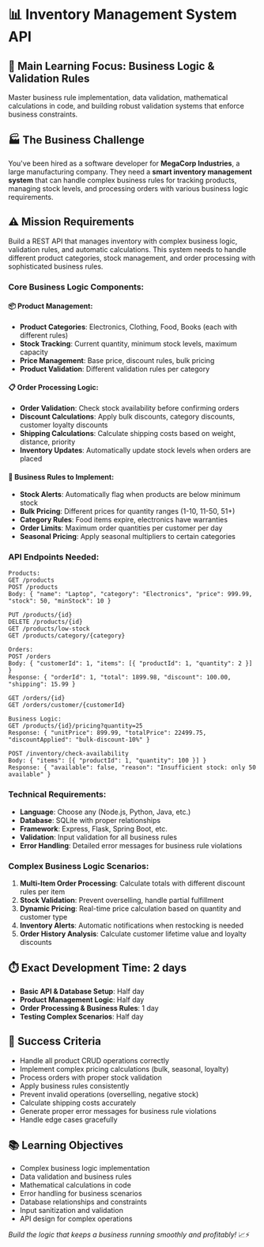 # 📊 Inventory Management System API

## 🎯 **Main Learning Focus: Business Logic & Validation Rules**
Master business rule implementation, data validation, mathematical calculations in code, and building robust validation systems that enforce business constraints.

## 🏭 The Business Challenge  
You've been hired as a software developer for **MegaCorp Industries**, a large manufacturing company. They need a **smart inventory management system** that can handle complex business rules for tracking products, managing stock levels, and processing orders with various business logic requirements.

## ⚠️ Mission Requirements
Build a REST API that manages inventory with complex business logic, validation rules, and automatic calculations. This system needs to handle different product categories, stock management, and order processing with sophisticated business rules.

### Core Business Logic Components:

#### 📦 Product Management:
- **Product Categories**: Electronics, Clothing, Food, Books (each with different rules)
- **Stock Tracking**: Current quantity, minimum stock levels, maximum capacity
- **Price Management**: Base price, discount rules, bulk pricing
- **Product Validation**: Different validation rules per category

#### 📋 Order Processing Logic:
- **Order Validation**: Check stock availability before confirming orders
- **Discount Calculations**: Apply bulk discounts, category discounts, customer loyalty discounts
- **Shipping Calculations**: Calculate shipping costs based on weight, distance, priority
- **Inventory Updates**: Automatically update stock levels when orders are placed

#### 🧮 Business Rules to Implement:
- **Stock Alerts**: Automatically flag when products are below minimum stock
- **Bulk Pricing**: Different prices for quantity ranges (1-10, 11-50, 51+)
- **Category Rules**: Food items expire, electronics have warranties
- **Order Limits**: Maximum order quantities per customer per day
- **Seasonal Pricing**: Apply seasonal multipliers to certain categories

### API Endpoints Needed:
```
Products:
GET /products
POST /products
Body: { "name": "Laptop", "category": "Electronics", "price": 999.99, "stock": 50, "minStock": 10 }

PUT /products/{id}
DELETE /products/{id}
GET /products/low-stock
GET /products/category/{category}

Orders:
POST /orders
Body: { "customerId": 1, "items": [{ "productId": 1, "quantity": 2 }] }
Response: { "orderId": 1, "total": 1899.98, "discount": 100.00, "shipping": 15.99 }

GET /orders/{id}
GET /orders/customer/{customerId}

Business Logic:
GET /products/{id}/pricing?quantity=25
Response: { "unitPrice": 899.99, "totalPrice": 22499.75, "discountApplied": "bulk-discount-10%" }

POST /inventory/check-availability
Body: { "items": [{ "productId": 1, "quantity": 100 }] }
Response: { "available": false, "reason": "Insufficient stock: only 50 available" }
```

### Technical Requirements:
- **Language**: Choose any (Node.js, Python, Java, etc.)
- **Database**: SQLite with proper relationships
- **Framework**: Express, Flask, Spring Boot, etc.
- **Validation**: Input validation for all business rules
- **Error Handling**: Detailed error messages for business rule violations

### Complex Business Logic Scenarios:
1. **Multi-Item Order Processing**: Calculate totals with different discount rules per item
2. **Stock Validation**: Prevent overselling, handle partial fulfillment
3. **Dynamic Pricing**: Real-time price calculation based on quantity and customer type
4. **Inventory Alerts**: Automatic notifications when restocking is needed
5. **Order History Analysis**: Calculate customer lifetime value and loyalty discounts

## ⏱️ **Exact Development Time: 2 days**
- **Basic API & Database Setup**: Half day
- **Product Management Logic**: Half day
- **Order Processing & Business Rules**: 1 day
- **Testing Complex Scenarios**: Half day

## 🎯 Success Criteria
- Handle all product CRUD operations correctly
- Implement complex pricing calculations (bulk, seasonal, loyalty)
- Process orders with proper stock validation
- Apply business rules consistently
- Prevent invalid operations (overselling, negative stock)
- Calculate shipping costs accurately
- Generate proper error messages for business rule violations
- Handle edge cases gracefully

## 📚 Learning Objectives
- Complex business logic implementation
- Data validation and business rules
- Mathematical calculations in code
- Error handling for business scenarios
- Database relationships and constraints
- Input sanitization and validation
- API design for complex operations

*Build the logic that keeps a business running smoothly and profitably!* 📈⚡ 